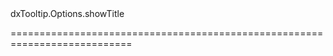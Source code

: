 <!--id-->dxTooltip.Options.showTitle<!--/id-->
<!--merge--><!--/merge-->
<!--hidden--><!--/hidden-->
===========================================================================
